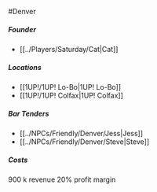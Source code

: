 #Denver
##### Founder
- [[../Players/Saturday/Cat|Cat]]

##### Locations
- [[1UP!/1UP! Lo-Bo|1UP! Lo-Bo]]
- [[1UP!/1UP! Colfax|1UP! Colfax]]

##### Bar Tenders
- [[../NPCs/Friendly/Denver/Jess|Jess]]
- [[../NPCs/Friendly/Denver/Steve|Steve]]

##### Costs
 
900 k revenue
20% profit margin
